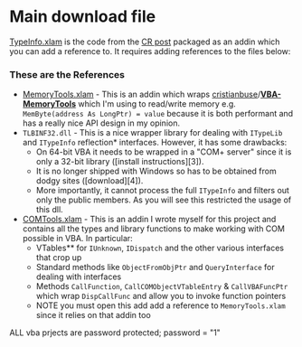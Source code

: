 # Main download file
[TypeInfo.xlam](./TypeInfo.xlam?raw=True) is the code from the [CR post](https://codereview.stackexchange.com/questions/274532/low-level-vba-hacking-making-private-functions-public) packaged as an addin which you can add a reference to.
It requires adding references to the files below:

### These are the References
 
 - [MemoryTools.xlam](./MemoryTools.xlam?raw=True) - This is an addin which wraps [cristianbuse](https://github.com/cristianbuse)/**[VBA-MemoryTools](https://github.com/cristianbuse/VBA-MemoryTools)** which I'm using to read/write memory e.g. `MemByte(address As LongPtr) = value` because it is both performant and has a really nice API design in my opinion.
 - `TLBINF32.dll` -    This is a nice wrapper library for dealing with `ITypeLib` and `ITypeInfo` reflection* interfaces. However, it has some drawbacks:
	 - On 64-bit VBA it needs to be wrapped in a "COM+ server" since it is only a 32-bit library ([install instructions][3]).
	 - It is no longer shipped with Windows so has to be obtained from dodgy sites ([download][4]).
	 - More importantly, it cannot process the full `ITypeInfo` and filters out only the public members. As you will see this restricted the usage of this dll.
 - [COMTools.xlam](./COMTools.xlam?raw=True)  - This is an addin I wrote myself for this project and contains all the types and library functions to make working with COM possible in VBA. In particular:
	 - VTables** for `IUnknown`, `IDispatch` and the other various interfaces that crop up
	 - Standard methods like `ObjectFromObjPtr` and `QueryInterface` for dealing with interfaces
	 - Methods `CallFunction`, `CallCOMObjectVTableEntry` & `CallVBAFuncPtr` which wrap `DispCallFunc` and allow you to invoke function pointers
	 - NOTE you must open this add add a reference to `MemoryTools.xlam` since it relies on that addin too

ALL vba prjects are password protected; password = "1"
